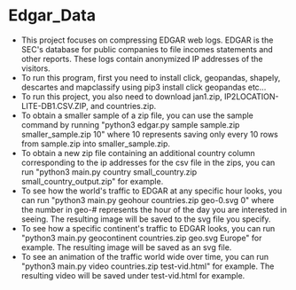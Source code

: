 # Edgar_Data

- This project focuses on compressing EDGAR web logs. EDGAR is the SEC's database for public companies to file incomes statements and other reports. These logs contain anonymized IP addresses of the visitors.
- To run this program, first you need to install click, geopandas, shapely, descartes and mapclassify using pip3 install click geopandas etc...
- To run this project, you also need to download jan1.zip, IP2LOCATION-LITE-DB1.CSV.ZIP, and countries.zip. 
- To obtain a smaller sample of a zip file, you can use the sample command by running 
  "python3 edgar.py sample sample.zip smaller_sample.zip 10" where 10 represents saving only every 10 rows from sample.zip into smaller_sample.zip.
- To obtain a new zip file containing an additional country column corresponding to the ip addresses for the csv file in the zips, you can run "python3 main.py country small_country.zip small_country_output.zip" for example.
- To see how the world's traffic to EDGAR at any specific hour looks, you can run "python3 main.py geohour countries.zip geo-0.svg 0" where the number in geo-# represents the hour of the day you are interested in seeing. The resulting image will be saved to the svg file you specify. 
- To see how a specific continent's traffic to EDGAR looks, you can run "python3 main.py geocontinent countries.zip geo.svg Europe" for example. The resulting image will be saved as an svg file. 
- To see an animation of the traffic world wide over time, you can run "python3 main.py video countries.zip test-vid.html" for example. The resulting video will be saved under test-vid.html for example. 
